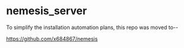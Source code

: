 nemesis_server
==============

To simplify the installation automation plans, this repo was moved to--

https://github.com/x684867/nemesis

